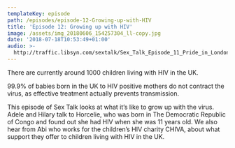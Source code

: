 ```yaml
---
templateKey: episode
path: /episodes/episode-12-Growing-up-with-HIV
title: 'Episode 12: Growing up with HIV'
image: /assets/img_20180606_154257304_ll-copy.jpg
date: '2018-07-18T10:53:49+01:00'
audio: >-
  http://traffic.libsyn.com/sextalk/Sex_Talk_Episode_11_Pride_in_London_Special_Podcast.mp3
---
```

There are currently around 1000 children living with HIV in the UK.

99.9% of babies born in the UK to HIV positive mothers do not contract the virus, as effective treatment actually prevents transmission.

This episode of Sex Talk looks at what it’s like to grow up with the virus. Adele and Hilary talk to Horcelie, who was born in The Democratic Republic of Congo and found out she had HIV when she was 11 years old. We also hear from Abi who works for the children’s HIV charity CHIVA, about what support they offer to children living with HIV in the UK.
